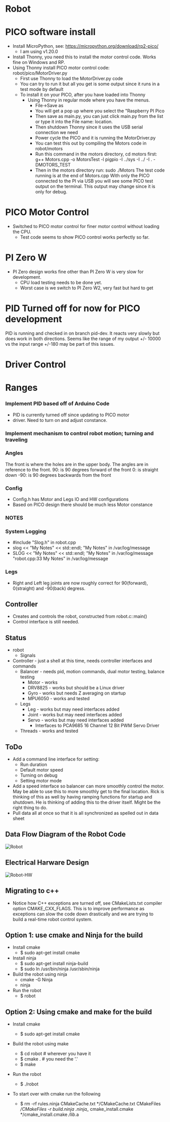 # Robot

# PICO software install
  - Install MicroPython, see: https://micropython.org/download/rp2-pico/
    - I am using v1.20.0
  - Install Thonny, you need this to install the motor control code. Works fine on Windows and RP.
  - Using Thonny install PICO motor control code: robot/pico/MotorDriver.py
    - First use Thonny to load the MotorDriver.py code
	- You can try to run it but all you get is some output since it runs in a test mode by default
	- To install it on your PICO, after you have loaded into Thonny
	  - Using Thonny in regular mode where you have the menus.
	    - File->Save as
		- You will get a pop up where you select the "Raspberry PI Pico
		- Then save as main.py, you can just click main.py from the list or type it into the File name: location.
		- Then shutdown Thonny since it uses the USB serial connection we need
		- Power cycle the PICO and it is running the MotorDriver.py
		- You can test this out by compiling the Motors code in robot/motors
		- Run this command in the motors directory, cd motors first:
		  g++ Motors.cpp -o MotorsTest -l pigpio -I ../sys -I ../ -I . -DMOTORS_TEST
	    - Then in the motors directory run:
		  sudo ./Motors
		  The test code running is at the end of Motors.cpp
		  With only the PICO connected to the PI via USB you will see some PICO
		  test output on the terminal. This output may change since it is only for debug.
		  
# PICO Motor Control
- Switched to PICO motor control for finer motor control without loading the CPU.
  - Test code seems to show PICO control works perfectly so far.

# PI Zero W
- PI Zero design works fine other than PI Zero W is very slow for development.
  - CPU load testing needs to be done yet.
  - Worst case is we switch to PI Zero W2, very fast but hard to get

# PID Turned off for now for PICO development
PID is running and checked in on branch pid-dev. It reacts very slowly but
does work in both directions.  Seems like the range of my output +/- 10000 vs
the input range +/-180 may be part of this issues.

# Driver Control

# Ranges

### Implement PID based off of Arduino Code
- PID is currently turned off since updating to PICO motor
- driver. Need to turn on and adjust constance.

### Implement mechanism to control robot motion; turning and traveling

### Angles

The front is where the holes are in the upper body. The angles are in reference to the front.
 90: is 90 degrees forward of the front
  0: is straight down
-90: is 90 degrees backwards from the front

### Config
- Config.h has Motor and Legs IO and HW configurations
- Based on PICO design there should be much less Motor constance
### NOTES

### System Logging
- #include "Slog.h" in robot.cpp
- slog << "My Notes" << std::endl;
  "My Notes" in /var/log/message
- SLOG << "My Notes" << std::endl;
  "My Notes" in /var/log/message
  "robot.cpp:33 My Notes" in /var/log/message

### Legs

- Right and Left leg joints are now roughly correct for 90(forward), 0(straight) and -90(back) degress.

## Controller
- Creates and controls the robot, constructed from robot.c::main()
- Control interface is still needed.

## Status
- robot
  - Signals
- Controller - just a shell at this time, needs controller interfaces and commands
  - Balancer - needs pid, motion commands, dual motor testing, balance testing
    - Motor - works
    - DRV8825 - works but should be a Linux driver
    - Gyro - works but needs Z averaging on startup
    - MPU6050 - works and tested
  - Legs
    - Leg - works but may need interfaces added
    - Joint - works but may need interfaces added
    - Servo - works but may need interfaces added
      - Interfaces to PCA9685 16 Channel 12 Bit PWM Servo Driver
  - Threads - works and tested

## ToDo
- Add a command line interface for setting:
  - Run duration
  - Default motor speed
  - Turning on debug
  - Setting motor mode
- Add a speed interface so balancer can more smoothly control the
  motor. May be able to use this to more smoothly get to the final
  location. Rick is thinking of this as well by having ramping
  functions for startup and shutdown. He is thinking of adding this to
  the driver itself. Might be the right thing to do.
- Pull data all at once so that it is all synchronized as spelled out
  in data sheet

## Data Flow Diagram of the Robot Code
![Robot](Robot.png)

## Electrical Harware Design
![Robot-HW](Robot-HW-V2-PICO.png)

## Migrating to c++
- Notice how C++ exceptions are turned off, see CMakeLists.txt
  compiler option CMAKE_CXX_FLAGS. This is to improve performance as
  exceptions can slow the code down drastically and we are trying to
  build a real-time robot control system.

## Option 1: use cmake and Ninja for the build
- Install cmake
  - $ sudo apt-get install cmake
- Install ninja
  - $ sudo apt-get install ninja-build
  - $ sudo ln /usr/bin/ninja /usr/sbin/ninja
- Build the robot using ninja
  - cmake -G Ninja
  - ninja
- Run the robot
  - $ robot

## Option 2: Using cmake and make for the build
- Install cmake
  - $ sudo apt-get install cmake
- Build the robot using make
  - $ cd robot # wherever you have it
  - $ cmake . # you need the '.'
  - $ make
- Run the robot
  - $ ./robot

- To start over with cmake run the following
  - $ rm -rf rules.ninja CMakeCache.txt */CMakeCache.txt CMakeFiles */CMakeFiles -r build.ninja .ninja_* cmake_install.cmake */cmake_install.cmake */lib*.a

